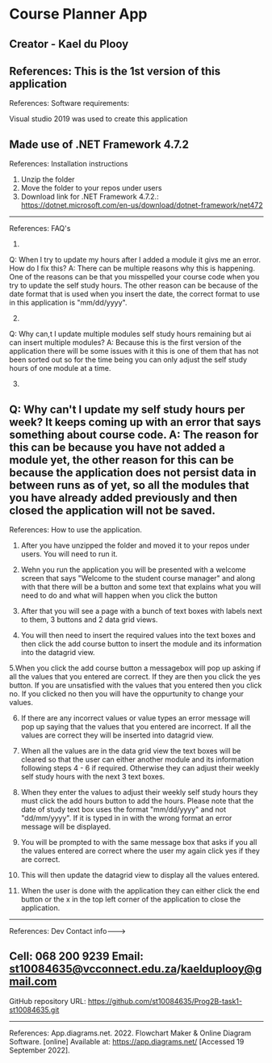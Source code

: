 Course Planner App
=======================================================================================================================================================================
Creator - Kael du Plooy
-----------------------------------------------------------------------------------------------------------------------------------------------------------------------
References:
This is the 1st version of this application
-----------------------------------------------------------------------------------------------------------------------------------------------------------------------
References:
Software requirements:

Visual studio 2019 was used to create this application

Made use of .NET Framework 4.7.2
-----------------------------------------------------------------------------------------------------------------------------------------------------------------------
References:
Installation instructions

1. Unzip the folder
2. Move the folder to your repos under users
3. Download link for .NET Framework 4.7.2.: https://dotnet.microsoft.com/en-us/download/dotnet-framework/net472
-----------------------------------------------------------------------------------------------------------------------------------------------------------------------
References:
FAQ's

1.
Q: When I try to update my hours after I added a module it givs me an error. How do I fix this?
A: There can be multiple reasons why this is happening. One of the reasons can be that you misspelled your course code when you try to update the self study hours. The other reason can be because of the date format that is used when you insert the date, the correct format to use in this application is "mm/dd/yyyy".

2.
Q: Why can,t I update multiple modules self study hours remaining but ai can insert multiple modules?
A: Because this is the first version of the application there will be some issues with it this is one of them that has not been sorted out so for the time being you can only adjust the self study hours of one module at a time.


3.
Q: Why can't I update my self study hours per week? It keeps coming up with an error that says something about course code.
A: The reason for this can be because you have not added a module yet, the other reason for this can be because the application does not persist data in between runs as of yet, so all the modules that you have already added previously and then closed the application will not be saved.
-----------------------------------------------------------------------------------------------------------------------------------------------------------------------
References:
How to use the application.

1. After you have unzipped the folder and moved it to your repos under users. You will need to run it.

2. Wehn you run the application you will be presented with a welcome screen that says "Welcome to the student course manager" and along with that there will be a button and some text that explains what you will need to do and what will happen when you click the button

3. After that you will see a page with a bunch of text boxes with labels next to them, 3 buttons and 2 data grid views. 

4. You will then need to insert the required values into the text boxes and then click the add course button to insert the module and its information into the datagrid view.

5.When you click the add course button a messagebox will pop up asking if all the values that you entered are correct. If they are then you click the yes button. If you are unsatisfied with the values that you entered then you click no. If you clicked no then you will have the oppurtunity to change your values.

6. If there are any incorrect values or value types an error message will pop up saying that the values that you entered are incorrect. If all the values are correct they will be inserted into datagrid view.

7. When all the values are in the data grid view the text boxes will be cleared so that the user can either another module and its information following steps 4 - 6 if required. Otherwise they can adjust their weekly self study hours with the next 3 text boxes.

8. When they enter the values to adjust their weekly self study hours they must click the add hours button to add the hours. Please note that the date of study text box uses the format "mm/dd/yyyy" and not "dd/mm/yyyy". If it is typed in in with the wrong format an error message will be displayed. 

9. You will be prompted to with the same message box that asks if you all the values entered are correct where the user my again click yes if they are correct.

10. This will then update the datagrid view to display all the values entered.

11. When the user is done with the application they can either click the end button or the x in the top left corner of the application to close the application.
-----------------------------------------------------------------------------------------------------------------------------------------------------------------------
References:
Dev Contact info--->

Cell: 068 200 9239
Email: st10084635@vcconnect.edu.za/kaelduplooy@gmail.com
-----------------------------------------------------------------------------------------------------------------------------------------------------------------------
GitHub repository URL:
https://github.com/st10084635/Prog2B-task1-st10084635.git

-----------------------------------------------------------------------------------------------------------------------------------------------------------------------
References:
App.diagrams.net. 2022. Flowchart Maker & Online Diagram Software. [online] Available at: <https://app.diagrams.net/> [Accessed 19 September 2022].
